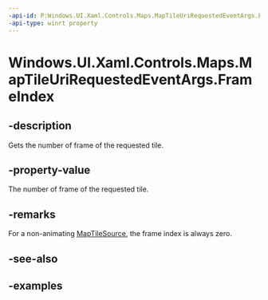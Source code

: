 ```yaml
---
-api-id: P:Windows.UI.Xaml.Controls.Maps.MapTileUriRequestedEventArgs.FrameIndex
-api-type: winrt property
---
```


<!-- Property syntax.
public int FrameIndex { get; }
-->

# Windows.UI.Xaml.Controls.Maps.MapTileUriRequestedEventArgs.FrameIndex

## -description
Gets the number of frame of the requested tile.

## -property-value
The number of frame of the requested tile.

## -remarks
For a non-animating [MapTileSource](maptilesource.md), the frame index is always zero.

## -see-also

## -examples

